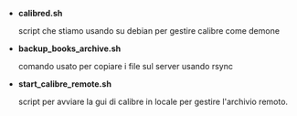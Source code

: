 - **calibred.sh**

  script che stiamo usando su debian per gestire calibre come demone
- **backup_books_archive.sh**

  comando usato per copiare i file sul server usando rsync
- **start_calibre_remote.sh**

  script per avviare la gui di calibre in locale per gestire l'archivio remoto.
